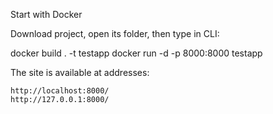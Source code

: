 Start with Docker

Download project, open its folder, then type in CLI:

docker build . -t testapp
docker run -d -p 8000:8000 testapp

The site is available at addresses:

    http://localhost:8000/
    http://127.0.0.1:8000/

